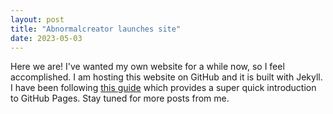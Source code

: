 ```yaml
---
layout: post
title: "Abnormalcreator launches site"
date: 2023-05-03
---
```


Here we are! I've wanted my own website for a while now, so I feel accomplished. I am hosting this website on GitHub and it is built with Jekyll. 
I have been following [this guide](https://jmcglone.com/guides/github-pages/) which provides a super quick introduction to GitHub Pages. 
Stay tuned for more posts from me.
